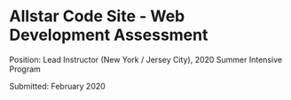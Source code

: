 # Allstar Code Site - Web Development Assessment

Position: Lead Instructor (New York / Jersey City), 2020 Summer Intensive Program

Submitted: February 2020
